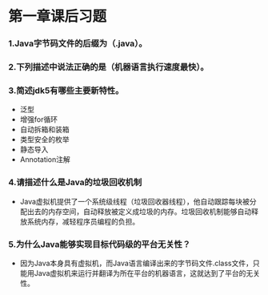 # 第一章课后习题
### 1.Java字节码文件的后缀为（.java）。
### 2.下列描述中说法正确的是（机器语言执行速度最快）。
### 3.简述jdk5有哪些主要新特性。  
- 泛型  
- 增强for循环
- 自动拆箱和装箱
- 类型安全的枚举
- 静态导入
- Annotation注解

### 4.请描述什么是Java的垃圾回收机制
- Java虚拟机提供了一个系统级线程（垃圾回收器线程），他自动跟踪每块被分配出去的内存空间，自动释放被定义成垃圾的内存。垃圾回收机制能够自动释放系统内存，减轻程序员编程的负担。

### 5.为什么Java能够实现目标代码级的平台无关性？
- 因为Java本身具有虚拟机，而Java语言编译出来的字节码文件.class文件，只能用Java虚拟机来运行并翻译为所在平台的机器语言，这就达到了平台的无关性。